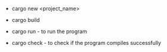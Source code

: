 - cargo new <project_name>

- cargo build

- cargo run - to run the program

- cargo check - to check if the program compiles successfully